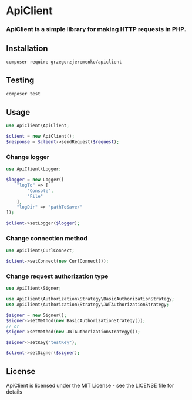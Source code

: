 # ApiClient
### ApiClient is a simple library for making HTTP requests in PHP.

## Installation
```bash 
composer require grzegorzjeremenko/apiclient
```

## Testing
```bash
composer test
```

## Usage
```php
use ApiClient\ApiClient;

$client = new ApiClient();
$response = $client->sendRequest($request);
```

### Change logger
```php
use ApiClient\Logger;

$logger = new Logger([
    "logTo" => [
        "Console",
        "File"
    ],
    "logDir" => "pathToSave/"
]);

$client->setLogger($logger);
```

### Change connection method
```php
use ApiClient\CurlConnect;

$client->setConnect(new CurlConnect());
```

### Change request authorization type
```php
use ApiClient\Signer;

use ApiClient\Authorization\Strategy\BasicAuthorizationStrategy;
use ApiClient\Authorization\Strategy\JWTAuthorizationStrategy;

$signer = new Signer();
$signer->setMethod(new BasicAuthorizationStrategy());
// or
$signer->setMethod(new JWTAuthorizationStrategy());

$signer->setKey("testKey");

$client->setSigner($signer);
```

## License
ApiClient is licensed under the MIT License - see the LICENSE file for details

